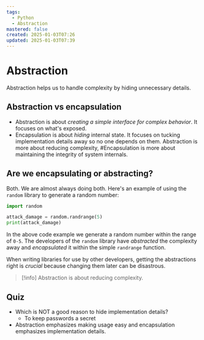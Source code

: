 ```yaml
---
tags:
  - Python
  - Abstraction
mastered: false
created: 2025-01-03T07:26
updated: 2025-01-03T07:39
---
```

# Abstraction
Abstraction helps us to handle complexity by hiding unnecessary details.
## Abstraction vs encapsulation
- Abstraction is about *creating a simple interface for complex behavior*. It focuses on what's exposed.
- Encapsulation is about *hiding* internal state. It focuses on tucking implementation details away so no one depends on them.
Abstraction is more about reducing complexity, #Encapsulation is more about maintaining the integrity of system internals.
## Are we encapsulating or abstracting?
Both. We are almost always doing both. Here's an example of using the `random` library to generate a random number:
```python
import random

attack_damage = random.randrange(5)
print(attack_damage)
```
In the above code example we generate a random number within the range of `0-5`. The developers of the `random` library have *abstracted* the complexity away and *encapsulated* it within the simple `randrange` function.

When writing libraries for use by other developers, getting the abstractions right is *crucial* because changing them later can be disastrous. 

>[!info]
>Abstraction is about reducing complexity.

## Quiz
- Which is NOT a good reason to hide implementation details?
	- To keep passwords a secret
- Abstraction emphasizes making usage easy and encapsulation emphasizes implementation details.